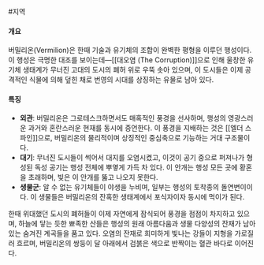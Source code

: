#지역
#### 개요
버밀리온(Vermilion)은 한때 기술과 유기체의 조합이 완벽한 평형을 이루던 행성이다. 이 행성은 극명한 대조를 보이는데—[[대오염 (The Corruption)]]으로 인해 울창한 유기체 생태계가 무너진 고대의 도시의 폐허 위로 우뚝 솟아 있으며, 이 도시들은 이제 공격적인 식물에 의해 덮힌 채로 번영의 시대를 상징하는 유물로 남아 있다.
#### 특징
- **외관**: 버밀리온은 그로테스크하면서도 매혹적인 풍경을 선사하며, 행성의 영광스러운 과거와 혼란스러운 현재를 동시에 증언한다. 이 풍경을 지배하는 것은 [[엘더 스파인]]으로, 버밀리온의 물리적이며 상징적인 중심축으로 기능하는 거대 구조물이다.
- **대기**: 무너진 도시들이 썩어서 대지를 오염시켰고, 이것이 공기 중으로 퍼져나가 형성된 독성 공기는 행성 전체에 뿌옇게 가득 차 있다. 이 안개는 행성 모든 곳에 황혼을 초래하며, 빛은 이 안개를 뚫고 나오지 못한다.
- **생물군**: 알 수 없는 유기체들이 야생을 누비며, 일부는 행성의 토착종의 돌연변이이다. 이 생물들은 버밀리온의 잔혹한 생태계에서 포식자이자 동시에 먹이가 된다.

한때 위대했던 도시의 폐허들이 이제 자연에게 잠식되어 풍경을 점점이 차지하고 있으며, 하늘에 닿는 듯한 뾰족한 산들은 행성의 원래 아름다움과 생물 다양성의 잔재가 남아 있는 숨겨진 계곡들을 품고 있다. 오염의 잔재로 희미하게 빛나는 강들이 지형을 가로질러 흐르며, 버밀리온의 쌍둥이 달 아래에서 검붉은 색으로 반짝이는 혈관 바다로 이어진다.